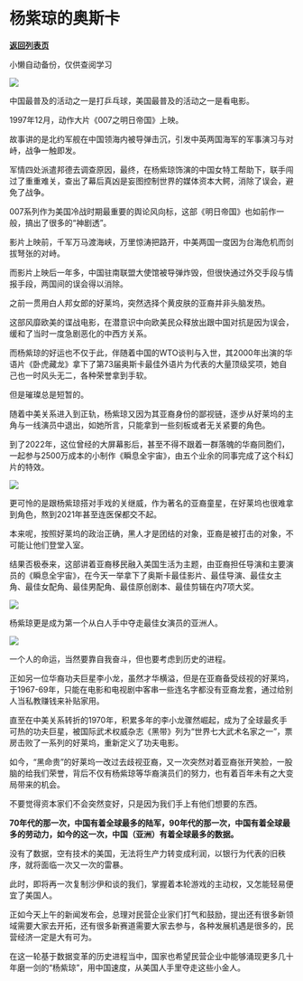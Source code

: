 # 杨紫琼的奥斯卡

[**返回列表页**](/gzh/政事堂2019)

小懒自动备份，仅供查阅学习

![](https://mmbiz.qpic.cn/mmbiz_jpg/rxhS23yu8cOL3iaRlxsZNoD2wlTia5D43ibdFF72vwljicKMNVpuibQ2TK5iaXq9yDrYAUKjxBJfiaz4GyB3Ivic1aysMg/640?wx_fmt=jpeg)

中国最普及的活动之一是打乒乓球，美国最普及的活动之一是看电影。

1997年12月，动作大片《007之明日帝国》上映。  

故事讲的是北约军舰在中国领海内被导弹击沉，引发中英两国海军的军事演习与对峙，战争一触即发。  

军情四处派遣邦德去调查原因，最终，在杨紫琼饰演的中国女特工帮助下，联手闯过了重重难关，查出了幕后真凶是妄图控制世界的媒体资本大鳄，消除了误会，避免了战争。

007系列作为美国冷战时期最重要的舆论风向标，这部《明日帝国》也如前作一般，搞出了很多的“神剧透”。  

影片上映前，千军万马渡海峡，万里惊涛把路开，中美两国一度因为台海危机而剑拔弩张的对峙。

而影片上映后一年多，中国驻南联盟大使馆被导弹炸毁，但很快通过外交手段与情报手段，两国间的误会得以消除。

之前一贯用白人邦女郎的好莱坞，突然选择个黄皮肤的亚裔并非头脑发热。

这部风靡欧美的谍战电影，在潜意识中向欧美民众释放出跟中国对抗是因为误会，缓和了当时一度急剧恶化的中西方关系。

而杨紫琼的好运也不仅于此，伴随着中国的WTO谈判与入世，其2000年出演的华语片《卧虎藏龙》拿下了第73届奥斯卡最佳外语片为代表的大量顶级奖项，她自己也一时风头无二，各种荣誉拿到手软。

但是璀璨总是短暂的。

随着中美关系进入到正轨，杨紫琼又因为其亚裔身份的鄙视链，逐步从好莱坞的主角与一线演员中退出，如她所言，只能拿到一些刻板或者无关紧要的角色。  

到了2022年，这位曾经的大屏幕影后，甚至不得不跟着一群落魄的华裔同胞们，一起参与2500万成本的小制作《瞬息全宇宙》，由五个业余的同事完成了这个科幻片的特效。  

![](https://mmbiz.qpic.cn/mmbiz_png/rxhS23yu8cOL3iaRlxsZNoD2wlTia5D43ibVWLkJiaN3pmxdQyERmcZQF79oe1Ud8cvs0Cv2RsYk7P75ryZjSc2PHA/640?wx_fmt=png)

更可怜的是跟杨紫琼搭对手戏的关继威，作为著名的亚裔童星，在好莱坞也很难拿到角色，熬到2021年甚至连医保都交不起。

本来呢，按照好莱坞的政治正确，黑人才是团结的对象，亚裔是被打击的对象，不可能让他们登堂入室。

结果否极泰来，这部讲着亚裔移民融入美国生活为主题，由亚裔担任导演和主要演员的《瞬息全宇宙》，在今天一举拿下了奥斯卡最佳影片、最佳导演、最佳女主角、最佳女配角、最佳男配角、最佳原创剧本、最佳剪辑在内7项大奖。

![](https://mmbiz.qpic.cn/mmbiz_png/rxhS23yu8cOL3iaRlxsZNoD2wlTia5D43ibKZMyyic10awDWyibv9ic0SXvbkt1gMqIsyBN77UteOc7gMhSkNBqPxN6Q/640?wx_fmt=png)

杨紫琼更是成为第一个从白人手中夺走最佳女演员的亚洲人。  

![](https://mmbiz.qpic.cn/mmbiz_jpg/rxhS23yu8cOL3iaRlxsZNoD2wlTia5D43ibpoDPkiacBgfNFuZjPdID5MlP0F89SMn4WNvPMZxyJ1b1FZlTeLuobtg/640?wx_fmt=jpeg)

一个人的命运，当然要靠自我奋斗，但也要考虑到历史的进程。

正如另一位华裔功夫巨星李小龙，虽然才华横溢，但是在亚裔备受歧视的好莱坞，于1967-69年，只能在电影和电视剧中客串一些连名字都没有亚裔龙套，通过给别人当私教赚钱来补贴家用。

直至在中美关系转折的1970年，积累多年的李小龙骤然崛起，成为了全球最炙手可热的功夫巨星，被国际武术权威杂志《黑带》列为“世界七大武术名家之一”，票房击败了一系列的好莱坞，重新定义了功夫电影。

如今，“黑命贵”的好莱坞一改过去歧视亚裔，又一次突然对着亚裔张开笑脸，一股脑的给我们荣誉，背后不仅有杨紫琼等华裔演员们的努力，也有着百年未有之大变局带来的机会。

不要觉得资本家们不会突然变好，只是因为我们手上有他们想要的东西。

 **70年代的那一次，中国有着全球最多的陆军，90年代的那一次，中国有着全球最多的劳动力，如今的这一次，中国（亚洲）有着全球最多的数据。**

没有了数据，空有技术的美国，无法将生产力转变成利润，以银行为代表的旧秩序，就将面临一次又一次的雷暴。

此时，即将再一次复制沙伊和谈的我们，掌握着本轮游戏的主动权，又怎能轻易便宜了美国人。

正如今天上午的新闻发布会，总理对民营企业家们打气和鼓励，提出还有很多新领域需要大家去开拓，还有很多新赛道需要大家去参与，各种发展机遇是很多的，民营经济一定是大有可为。

在这一轮基于数据变革的历史进程当中，国家也希望民营企业中能够涌现更多几十年磨一剑的“杨紫琼”，用中国速度，从美国人手里夺走这些小金人。


